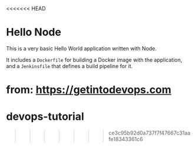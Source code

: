 <<<<<<< HEAD
# Hello Node
This is a very basic Hello World application written with Node.

It includes a `Dockerfile` for building a Docker image with the application, and a `Jenkinsfile` that defines a build pipeline for it.

from: https://getintodevops.com
=======
# devops-tutorial
>>>>>>> ce3c95b92d0a737f7f47667c31aafe18343361c6
